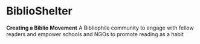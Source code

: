 # BiblioShelter
**Creating a Biblio Movement**
A Bibliophile community to engage with fellow readers and empower schools and NGOs to promote reading as a habit
